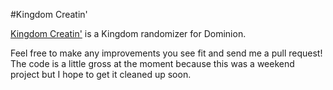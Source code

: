 #Kingdom Creatin'

[Kingdom Creatin'](http://www.kingdomcreat.in) is a Kingdom randomizer for Dominion.

Feel free to make any improvements you see fit and send me a pull request! The code is a little gross at the moment because this was a weekend project but I hope to get it cleaned up soon.
